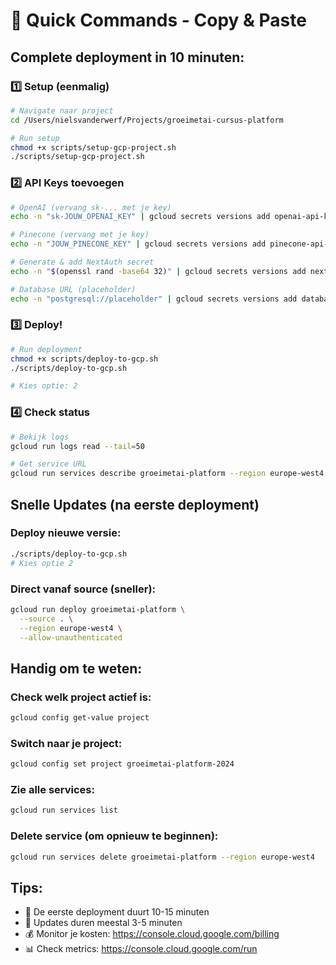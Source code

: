 # 🎯 Quick Commands - Copy & Paste

## Complete deployment in 10 minuten:

### 1️⃣ Setup (eenmalig)
```bash
# Navigate naar project
cd /Users/nielsvanderwerf/Projects/groeimetai-cursus-platform

# Run setup
chmod +x scripts/setup-gcp-project.sh
./scripts/setup-gcp-project.sh
```

### 2️⃣ API Keys toevoegen
```bash
# OpenAI (vervang sk-... met je key)
echo -n "sk-JOUW_OPENAI_KEY" | gcloud secrets versions add openai-api-key --data-file=-

# Pinecone (vervang met je key)
echo -n "JOUW_PINECONE_KEY" | gcloud secrets versions add pinecone-api-key --data-file=-

# Generate & add NextAuth secret
echo -n "$(openssl rand -base64 32)" | gcloud secrets versions add nextauth-secret --data-file=-

# Database URL (placeholder)
echo -n "postgresql://placeholder" | gcloud secrets versions add database-url --data-file=-
```

### 3️⃣ Deploy!
```bash
# Run deployment
chmod +x scripts/deploy-to-gcp.sh
./scripts/deploy-to-gcp.sh

# Kies optie: 2
```

### 4️⃣ Check status
```bash
# Bekijk logs
gcloud run logs read --tail=50

# Get service URL
gcloud run services describe groeimetai-platform --region europe-west4 --format 'value(status.url)'
```

## Snelle Updates (na eerste deployment)

### Deploy nieuwe versie:
```bash
./scripts/deploy-to-gcp.sh
# Kies optie 2
```

### Direct vanaf source (sneller):
```bash
gcloud run deploy groeimetai-platform \
  --source . \
  --region europe-west4 \
  --allow-unauthenticated
```

## Handig om te weten:

### Check welk project actief is:
```bash
gcloud config get-value project
```

### Switch naar je project:
```bash
gcloud config set project groeimetai-platform-2024
```

### Zie alle services:
```bash
gcloud run services list
```

### Delete service (om opnieuw te beginnen):
```bash
gcloud run services delete groeimetai-platform --region europe-west4
```

## Tips:
- 🎯 De eerste deployment duurt 10-15 minuten
- 🚀 Updates duren meestal 3-5 minuten
- 💰 Monitor je kosten: https://console.cloud.google.com/billing
- 📊 Check metrics: https://console.cloud.google.com/run